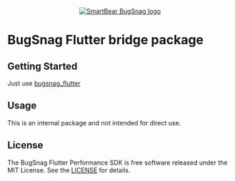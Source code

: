 <div align="center">
  <a href="https://www.bugsnag.com/platforms/flutter">
    <picture>
      <source media="(prefers-color-scheme: dark)" srcset="https://assets.smartbear.com/m/3dab7e6cf880aa2b/original/BugSnag-Repository-Header-Dark.svg">
      <img alt="SmartBear BugSnag logo" src="https://assets.smartbear.com/m/3945e02cdc983893/original/BugSnag-Repository-Header-Light.svg">
    </picture>
  </a>
</div>

# BugSnag Flutter bridge package

## Getting Started
Just use [bugsnag_flutter](https://pub.dev/packages/bugsnag_flutter)

## Usage
This is an internal package and not intended for direct use.

## License

The BugSnag Flutter Performance SDK is free software released under the MIT License. See the [LICENSE](./LICENSE) for details.
